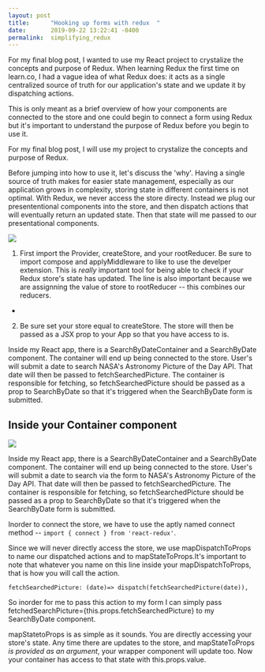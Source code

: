 ```yaml
---
layout: post
title:      "Hooking up forms with redux  "
date:       2019-09-22 13:22:41 -0400
permalink:  simplifying_redux
---
```


 
 For my final blog post, I wanted to use my React project to crystalize the concepts and purpose of Redux. When learning Redux the first time on learn.co, I had a vague idea of what Redux does: it acts as a single centralized source of truth for our application's state and we update it by dispatching actions. 

This is only meant as a brief overview of how your components are connected to the store and one could begin to connect a form using Redux but it's important to understand the purpose of Redux before you begin to use it. 
 
 For my final blog post, I will use my project to crystalize the concepts and purpose of Redux. 

Before jumping into how to use it, let's discuss the 'why'. Having a single source of truth makes for easier state management, especially as our application grows in complexity, storing state in different containers is not optimal. With Redux, we never access the store directy. Instead we plug our presententional components into the store, and then dispatch actions that will eventually return an updated state. Then that state will me passed to our presentational components.
 
![](http://i.imgur.com/JGhwjSU.png)

1) First import the Provider, createStore, and your rootReducer. Be sure to import compose and applyMiddleware to like to use the develper extension. This is *really* important tool for being able to check if your Redux store's state has updated. The line is also important because we are assignning the value of store to rootReducer -- this combines our reducers. 
*
2) Be sure set your store equal to createStore. The store will then be passed as a JSX prop to your App so that you have access to is. 

Inside my React app, there is a SearchByDateContainer and a SearchByDate component. The container will end up being connected to the store. User's will submit a date to search NASA's Astronomy Picture of the Day API. That date will then be passed to fetchSearchedPicture. The container is responsible for fetching, so fetchSearchedPicture should be passed as a prop to SearchByDate so that it's triggered when the SearchByDate form is submitted. 


## Inside your Container component 

![](http://i.imgur.com/B1McOaG.png)

Inside my React app, there is a SearchByDateContainer and a SearchByDate component. The container will end up being connected to the store. User's will submit a date to search via the form to NASA's Astronomy Picture of the Day API. That date will then be passed to fetchSearchedPicture. The container is responsible for fetching, so fetchSearchedPicture should be passed as a prop to SearchByDate so that it's triggered when the SearchByDate form is submitted. 


Inorder to connect the store, we have to use the aptly named connect method -- `import { connect } from 'react-redux'`.

Since we will never directly access the store, we use mapDispatchToProps to name our dispatched actions and to mapStateToProps.It's important to note that whatever you name on this line inside your mapDispatchToProps, that is how you will call the action.
```
fetchSearchedPicture: (date)=> dispatch(fetchSearchedPicture(date)), 
```
So inorder for me to pass this action to my form I can simply pass fetchedSearchPicture={this.props.fetchSearchedPicture} to my SearchByDate component. 

mapStatetoProps is as simple as it sounds. You are directly accessing your store's state. Any time there are updates to the store, and mapStateToProps *is provided as an argument*, your wrapper component will update too. Now your container has access to that state with this.props.value. 





